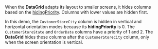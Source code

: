 When the **DataGrid** adapts its layout to smaller screens, it hides columns based on the [hidingPriority](/Documentation/ApiReference/UI_Widgets/dxDataGrid/Configuration/columns/#hidingPriority). Columns with lower values are hidden first. 

In this demo, the `CustomerStoreCity` column is hidden in vertical and horizontal orientation modes because its **hidingPriority** is 0. The `CustomerStoreState` and `OrderDate` columns have a priority of 1 and 2. The **DataGrid** hides these columns after the `CustomerStoreCity` column, only when the screen orientation is vertical.
